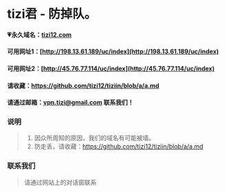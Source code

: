 # tizi君 - 防掉队。

#### 💗永久域名：[tizi12.com](http://tizi12.com)
#### 可用网址1：[http://198.13.61.189/uc/index](http://198.13.61.189/uc/index)
#### 可用网址2：[http://45.76.77.114/uc/index](http://45.76.77.114/uc/index)
#### 请收藏：https://github.com/tizi12/tiziin/blob/a/a.md

#### 请通过邮箱：vpn.tizi@gmail.com 联系我们！

### 说明

> 1. 因众所周知的原因，我们的域名有可能被墙。
> 2. 防走丢，请收藏：https://github.com/tizi12/tiziin/blob/a/a.md

### 联系我们

> 请通过网站上的对话窗联系
